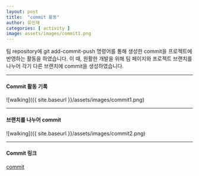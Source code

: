 ```yaml
---
layout: post
title:  "commit 활동"
author: 류민재
categories: [ activity ]
image: assets/images/commit1.png
---
```

팀 repository에 git add-commit-push 명령어를 통해
생성한 commit을 프로젝트에 반영하는 활동을 하였습니다.
이 때, 원활한 개발을 위해 팀 페이지와 프로젝트 브랜치를 나누어
각기 다른 브랜치에 commit을 생성하였습니다.

***

#### Commit 활동 기록
![walking]({{ site.baseurl }}/assets/images/commit1.png)

***


#### 브랜치를 나누어 commit
![walking]({{ site.baseurl }}/assets/images/commit2.png)

***

#### Commit 링크
[commit](https://github.com/18-2-SKKU-OSS/2018-2-OSS-L1/commits/master)